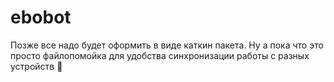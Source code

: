 # ebobot
Позже все надо будет оформить в виде каткин пакета.
Ну а пока что это просто файлопомойка для удобства синхронизации работы с разных устройств
:100:
